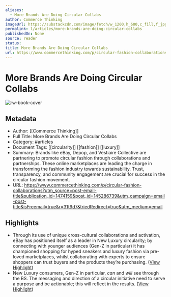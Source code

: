 ```yaml
---
aliases:
  - More Brands Are Doing Circular Collabs
author: Commerce Thinking
imageUrl: https://substackcdn.com/image/fetch/w_1200,h_600,c_fill,f_jpg,q_auto:good,fl_progressive:steep,g_auto/https%3A%2F%2Fsubstack-post-media.s3.amazonaws.com%2Fpublic%2Fimages%2Fd3dda178-d5b2-4795-b606-b70d64fde1b3_1024x576.jpeg
permalink: l/articles/more-brands-are-doing-circular-collabs
publishedOn: None
source: reader
status: 
title: More Brands Are Doing Circular Collabs
url: https://www.commercethinking.com/p/circular-fashion-collaborations?utm_source=post-email-title&publication_id=1474159&post_id=145286739&utm_campaign=email-post-title&isFreemail=true&r=31t9d7&triedRedirect=true&utm_medium=email
---
```

# More Brands Are Doing Circular Collabs

![rw-book-cover](https://substackcdn.com/image/fetch/w_1200,h_600,c_fill,f_jpg,q_auto:good,fl_progressive:steep,g_auto/https%3A%2F%2Fsubstack-post-media.s3.amazonaws.com%2Fpublic%2Fimages%2Fd3dda178-d5b2-4795-b606-b70d64fde1b3_1024x576.jpeg)

## Metadata

- Author: [[Commerce Thinking]]
- Full Title: More Brands Are Doing Circular Collabs
- Category: #articles
- Document Tags: [[circularity]] [[fashion]] [[luxury]]
- Summary: Brands like eBay, Depop, and Vestiaire Collective are partnering to promote circular fashion through collaborations and partnerships. These online marketplaces are leading the charge in transforming the fashion industry towards sustainability. Trust, transparency, and community engagement are crucial for success in the circular fashion movement.
- URL: https://www.commercethinking.com/p/circular-fashion-collaborations?utm_source=post-email-title&publication_id=1474159&post_id=145286739&utm_campaign=email-post-title&isFreemail=true&r=31t9d7&triedRedirect=true&utm_medium=email

## Highlights

- Through its use of unique cross-cultural collaborations and activation, eBay has positioned itself as a leader in New Luxury circularity; by connecting with younger audiences (Gen-Z in particular) it has championed shopping for hyped sneakers and luxury fashion via pre-loved marketplaces, whilst collaborating with experts to ensure shoppers can trust buyers and the products they’re purchasing. ([View Highlight](https://read.readwise.io/read/01j0jqjt782qej1etdhscvwq28))
- New Luxury consumers, Gen-Z in particular, _can_ and _will_ see through the BS. The messaging and direction of a circular initiative need to serve a purpose and be actionable; this will reflect in the results. ([View Highlight](https://read.readwise.io/read/01j0jqqxk8vkrxhx6426r6gxp3))
